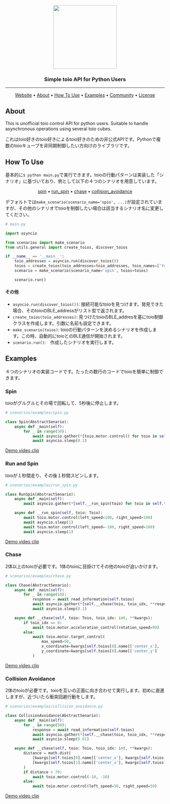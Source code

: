 <div align="center">

<img src="https://user-images.githubusercontent.com/60799014/115414156-c4ded580-a230-11eb-899c-874fdd7702be.png" width="200px">


### Simple toio API for Python Users

---

<p align="center">
  <a href="https://toio.io/">Website</a> •
  <a href="#about">About</a> •
  <a href="#how-to-use">How To Use</a> •
  <a href="#examples">Examples</a> •
  <a href="https://toio.io/blog/detail/20210412_toioClub.html">Community</a> •
  <a href="https://github.com/Yoshi-0921/toio_API/blob/main/LICENSE">License</a>
</p>
</div>

## About
This is unofficial toio control API for python users. Suitable to handle asynchronous operations using several toio cubes. 

これはtoio好きのtoio好きによるtoio好きのための非公式APIです。Pythonで複数のtoioキューブを非同期制御したい方向けのライブラリです。

## How To Use
基本的に`$ python main.py`で実行できます。toioの行動パターンは実装した「シナリオ」に基づいており、例として以下の４つのシナリオを用意しています。

<p align="center">
  <a href="#spin">spin</a> •
  <a href="#run-and-spin">run_spin</a> •
  <a href="#chase">chase</a> •
  <a href="#collision-avoidance">collision_avoidance</a>
</p>

デフォルトでは`make_scenario(scenario_name='spin', ...)`が設定されていますが、その他のシナリオでtoioを制御したい場合は該当するシナリオ名に変更してください。

```py
# main.py

import asyncio

from scenarios import make_scenario
from utils.general import create_toios, discover_toios

if __name__ == '__main__':
    toio_addresses = asyncio.run(discover_toios())
    toios = create_toios(toio_addresses=toio_addresses, toio_names=['Yoshi', 'Moto'])
    scenario = make_scenario(scenario_name='spin', toios=toios)

    scenario.run()
```
#### その他
- `asyncio.run(discover_toios())`: 接続可能なtoioを見つけます。発見できた場合、そのtoioのBLE_addressがリスト型で返されます。
- `create_toios(toio_addresses)`: 見つけたtoioのBLE_addresを基にtoio制御クラスを作成します。引数に名前も設定できます。
- `make_scenario(toios)`: toioの行動パターンを決めるシナリオを作成します。この時、自動的にtoioとのBLE通信が開始されます。
- `scenario.run()`:　作成したシナリオを実行します。　

## Examples
４つのシナリオの実装コードです。たったの数行のコードでtoioを簡単に制御できます。

### Spin
toioがグルグルとその場で回転して、5秒後に停止します。

```py
# scenarios/examples/spin.py

class Spin(AbstractSenario):
    async def _main(self):
        for _ in range(50):
            await asyncio.gather(*[toio.motor.control() for toio in self.toios])
            await asyncio.sleep(0.1)
```

[Demo video clip](https://youtu.be/rINq-bm9uKI)

### Run and Spin
toioが１秒間走り、その後１秒間スピンします。

```py
# scenarios/examples/run_spin.py

class RunSpin(AbstractSenario):
    async def _main(self):
        await asyncio.gather(*[self.__run_spin(toio) for toio in self.toios])

    async def __run_spin(self, toio: Toio):
        await toio.motor.control(left_speed=100, right_speed=100)
        await asyncio.sleep(1)
        await toio.motor.control(left_speed=-100, right_speed=100)
        await asyncio.sleep(1)
```

[Demo video clip](https://youtu.be/3fU0nKxnZRQ)

### Chase
2体以上のtoioが必要です。1体のtoioに目掛けてその他のtoioが追いかけます。

```py
# scenarios/examples/chase.py

class Chase(AbstractSenario):
    async def _main(self):
        for _ in range(50):
            response = await read_information(self.toios)
            await asyncio.gather(*[self.__chase(toio, toio_idx, **response) for toio_idx, toio in enumerate(self.toios)])
            await asyncio.sleep(0.1)

    async def __chase(self, toio: Toio, toio_idx: int, **kwargs):
        if toio_idx == 0:
            await toio.motor.acceleration_control(rotation_speed=90)
        else:
            await toio.motor.target_control(
                max_speed=50,
                x_coordinate=kwargs[self.toios[0].name]['center_x'],
                y_coordinate=kwargs[self.toios[0].name]['center_y']
            )
```

[Demo video clip](https://youtu.be/juGjJ5iSx_k)

### Collision Avoidance
2体のtoioが必要です。toioを互いの正面に向き合わせて実行します。初めに直進しますが、近づいたら衝突回避行動をします。

```py
# scenarios/examples/collision_avoidance.py

class CollisionAvoidance(AbstractSenario):
    async def _main(self):
        for _ in range(50):
            response = await read_information(self.toios)
            await asyncio.gather(*[self.__chase(toio, toio_idx, **response) for toio_idx, toio in enumerate(self.toios)])
            await asyncio.sleep(0.01)

    async def __chase(self, toio: Toio, toio_idx: int, **kwargs):
        distance = math.dist(
            [kwargs[self.toios[0].name]['center_x'], kwargs[self.toios[0].name]['center_y']],
            [kwargs[self.toios[1].name]['center_x'], kwargs[self.toios[1].name]['center_y']]
        )
        if distance < 70:
            await toio.motor.control(-10, -10)
        else:
            await toio.motor.control(left_speed=50, right_speed=50)
```

[Demo video clip](https://youtu.be/1LJGxODB4vM)
